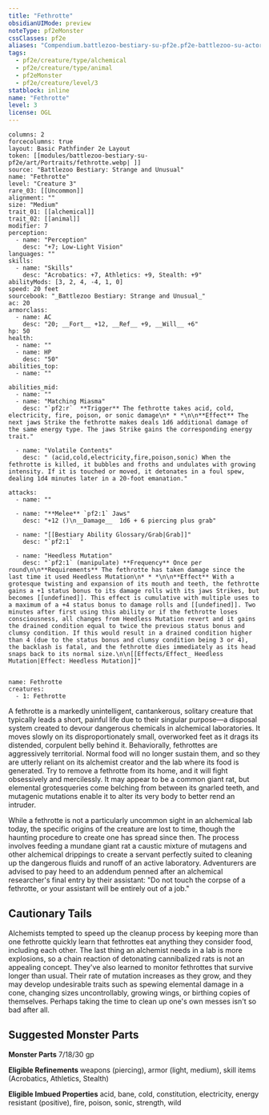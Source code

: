```yaml
---
title: "Fethrotte"
obsidianUIMode: preview
noteType: pf2eMonster
cssClasses: pf2e
aliases: "Compendium.battlezoo-bestiary-su-pf2e.pf2e-battlezoo-su-actors.Actor.hCDh0Ev4Gnb2yO0i" 
tags:
  - pf2e/creature/type/alchemical
  - pf2e/creature/type/animal
  - pf2eMonster
  - pf2e/creature/level/3
statblock: inline
name: "Fethrotte"
level: 3
license: OGL
---
```


```statblock
columns: 2
forcecolumns: true
layout: Basic Pathfinder 2e Layout
token: [[modules/battlezoo-bestiary-su-pf2e/art/Portraits/fethrotte.webp| ]]
source: "Battlezoo Bestiary: Strange and Unusual"
name: "Fethrotte"
level: "Creature 3"
rare_03: [[Uncommon]]
alignment: ""
size: "Medium"
trait_01: [[alchemical]]
trait_02: [[animal]]
modifier: 7
perception:
  - name: "Perception"
    desc: "+7; Low-Light Vision"
languages: ""
skills:
  - name: "Skills"
    desc: "Acrobatics: +7, Athletics: +9, Stealth: +9"
abilityMods: [3, 2, 4, -4, 1, 0]
speed: 20 feet
sourcebook: "_Battlezoo Bestiary: Strange and Unusual_"
ac: 20
armorclass:
  - name: AC
    desc: "20; __Fort__ +12, __Ref__ +9, __Will__ +6"
hp: 50
health:
  - name: ""
  - name: HP
    desc: "50"
abilities_top:
  - name: ""

abilities_mid:
  - name: ""
  - name: "Matching Miasma"
    desc: "`pf2:r`  **Trigger** The fethrotte takes acid, cold, electricity, fire, poison, or sonic damage\n* * *\n\n**Effect** The next jaws Strike the fethrotte makes deals 1d6 additional damage of the same energy type. The jaws Strike gains the corresponding energy trait."

  - name: "Volatile Contents"
    desc: " (acid,cold,electricity,fire,poison,sonic) When the fethrotte is killed, it bubbles and froths and undulates with growing intensity. If it is touched or moved, it detonates in a foul spew, dealing 1d4 minutes later in a 20-foot emanation."

attacks:
  - name: ""

  - name: "**Melee** `pf2:1` Jaws"
    desc: "+12 ()\n__Damage__  1d6 + 6 piercing plus grab"

  - name: "[[Bestiary Ability Glossary/Grab|Grab]]"
    desc: "`pf2:1`  "

  - name: "Heedless Mutation"
    desc: "`pf2:1` (manipulate) **Frequency** Once per round\n\n**Requirements** The fethrotte has taken damage since the last time it used Heedless Mutation\n* * *\n\n**Effect** With a grotesque twisting and expansion of its mouth and teeth, the fethrotte gains a +1 status bonus to its damage rolls with its jaws Strikes, but becomes [[undefined]]. This effect is cumulative with multiple uses to a maximum of a +4 status bonus to damage rolls and [[undefined]]. Two minutes after first using this ability or if the fethrotte loses consciousness, all changes from Heedless Mutation revert and it gains the drained condition equal to twice the previous status bonus and clumsy condition. If this would result in a drained condition higher than 4 (due to the status bonus and clumsy condition being 3 or 4), the backlash is fatal, and the fethrotte dies immediately as its head snaps back to its normal size.\n\n[[Effects/Effect_ Heedless Mutation|Effect: Heedless Mutation]]"
 
```

```encounter-table
name: Fethrotte
creatures:
  - 1: Fethrotte
```



A fethrotte is a markedly unintelligent, cantankerous, solitary creature that typically leads a short, painful life due to their singular purpose—a disposal system created to devour dangerous chemicals in alchemical laboratories. It moves slowly on its disproportionately small, overworked feet as it drags its distended, corpulent belly behind it. Behaviorally, fethrottes are aggressively territorial. Normal food will no longer sustain them, and so they are utterly reliant on its alchemist creator and the lab where its food is generated. Try to remove a fethrotte from its home, and it will fight obsessively and mercilessly. It may appear to be a common giant rat, but elemental grotesqueries come belching from between its gnarled teeth, and mutagenic mutations enable it to alter its very body to better rend an intruder.

While a fethrotte is not a particularly uncommon sight in an alchemical lab today, the specific origins of the creature are lost to time, though the haunting procedure to create one has spread since then. The process involves feeding a mundane giant rat a caustic mixture of mutagens and other alchemical drippings to create a servant perfectly suited to cleaning up the dangerous fluids and runoff of an active laboratory. Adventurers are advised to pay heed to an addendum penned after an alchemical researcher's final entry by their assistant: "Do not touch the corpse of a fethrotte, or your assistant will be entirely out of a job."

## Cautionary Tails

Alchemists tempted to speed up the cleanup process by keeping more than one fethrotte quickly learn that fethrottes eat anything they consider food, including each other. The last thing an alchemist needs in a lab is more explosions, so a chain reaction of detonating cannibalized rats is not an appealing concept. They've also learned to monitor fethrottes that survive longer than usual. Their rate of mutation increases as they grow, and they may develop undesirable traits such as spewing elemental damage in a cone, changing sizes uncontrollably, growing wings, or birthing copies of themselves. Perhaps taking the time to clean up one's own messes isn't so bad after all.

## Suggested Monster Parts

**Monster Parts** 7/18/30 gp

**Eligible Refinements** weapons (piercing), armor (light, medium), skill items (Acrobatics, Athletics, Stealth)

**Eligible Imbued Properties** acid, bane, cold, constitution, electricity, energy resistant (positive), fire, poison, sonic, strength, wild
